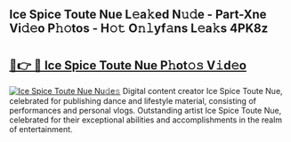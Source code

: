 ## Ice Spice Toute Nue L𝚎a𝚔ed N𝚞𝚍e - Part-Xne Vi𝚍𝚎o P𝚑𝚘tos - H𝚘𝚝 O𝚗𝚕yf𝚊ns L𝚎a𝚔s 4PK8z

# <h2><a href="http://kf8ct5f.oniu.top/?m=Ice+Spice+Toute+Nue">🔗👉 🔴 Ice Spice Toute Nue P𝚑ot𝚘𝚜 V𝚒d𝚎o</a></h2>

[![Ice Spice Toute Nue Nu𝚍e𝚜](https://i.imgur.com/0qMVB7G.gif)](http://kf8ct5f.oniu.top/?m=Ice+Spice+Toute+Nue)
Digital content creator Ice Spice Toute Nue, celebrated for publishing dance and lifestyle material, consisting of performances and personal vlogs. Outstanding artist Ice Spice Toute Nue, celebrated for their exceptional abilities and accomplishments in the realm of entertainment.  
